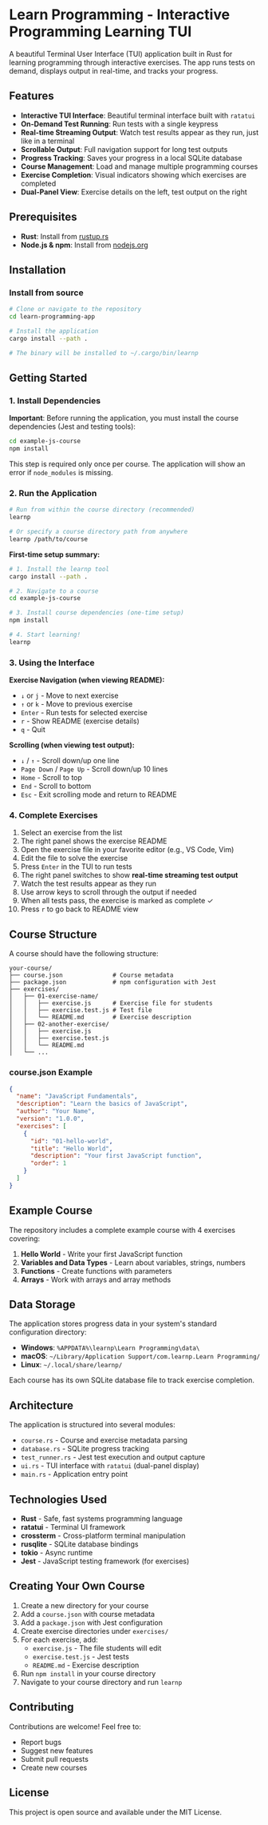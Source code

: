 # Learn Programming - Interactive Programming Learning TUI

A beautiful Terminal User Interface (TUI) application built in Rust for learning programming through interactive exercises. The app runs tests on demand, displays output in real-time, and tracks your progress.

## Features

- **Interactive TUI Interface**: Beautiful terminal interface built with `ratatui`
- **On-Demand Test Running**: Run tests with a single keypress
- **Real-time Streaming Output**: Watch test results appear as they run, just like in a terminal
- **Scrollable Output**: Full navigation support for long test outputs
- **Progress Tracking**: Saves your progress in a local SQLite database
- **Course Management**: Load and manage multiple programming courses
- **Exercise Completion**: Visual indicators showing which exercises are completed
- **Dual-Panel View**: Exercise details on the left, test output on the right

## Prerequisites

- **Rust**: Install from [rustup.rs](https://rustup.rs)
- **Node.js & npm**: Install from [nodejs.org](https://nodejs.org)

## Installation

### Install from source

```bash
# Clone or navigate to the repository
cd learn-programming-app

# Install the application
cargo install --path .

# The binary will be installed to ~/.cargo/bin/learnp
```

## Getting Started

### 1. Install Dependencies

**Important**: Before running the application, you must install the course dependencies (Jest and testing tools):

```bash
cd example-js-course
npm install
```

This step is required only once per course. The application will show an error if `node_modules` is missing.

### 2. Run the Application

```bash
# Run from within the course directory (recommended)
learnp

# Or specify a course directory path from anywhere
learnp /path/to/course
```

**First-time setup summary:**
```bash
# 1. Install the learnp tool
cargo install --path .

# 2. Navigate to a course
cd example-js-course

# 3. Install course dependencies (one-time setup)
npm install

# 4. Start learning!
learnp
```

### 3. Using the Interface

**Exercise Navigation (when viewing README):**
- `↓` or `j` - Move to next exercise
- `↑` or `k` - Move to previous exercise
- `Enter` - Run tests for selected exercise
- `r` - Show README (exercise details)
- `q` - Quit

**Scrolling (when viewing test output):**
- `↓` / `↑` - Scroll down/up one line
- `Page Down` / `Page Up` - Scroll down/up 10 lines
- `Home` - Scroll to top
- `End` - Scroll to bottom
- `Esc` - Exit scrolling mode and return to README

### 4. Complete Exercises

1. Select an exercise from the list
2. The right panel shows the exercise README
3. Open the exercise file in your favorite editor (e.g., VS Code, Vim)
4. Edit the file to solve the exercise
5. Press `Enter` in the TUI to run tests
6. The right panel switches to show **real-time streaming test output**
7. Watch the test results appear as they run
8. Use arrow keys to scroll through the output if needed
9. When all tests pass, the exercise is marked as complete ✓
10. Press `r` to go back to README view

## Course Structure

A course should have the following structure:

```
your-course/
├── course.json              # Course metadata
├── package.json             # npm configuration with Jest
├── exercises/
│   ├── 01-exercise-name/
│   │   ├── exercise.js      # Exercise file for students
│   │   ├── exercise.test.js # Test file
│   │   └── README.md        # Exercise description
│   ├── 02-another-exercise/
│   │   ├── exercise.js
│   │   ├── exercise.test.js
│   │   └── README.md
│   └── ...
```

### course.json Example

```json
{
  "name": "JavaScript Fundamentals",
  "description": "Learn the basics of JavaScript",
  "author": "Your Name",
  "version": "1.0.0",
  "exercises": [
    {
      "id": "01-hello-world",
      "title": "Hello World",
      "description": "Your first JavaScript function",
      "order": 1
    }
  ]
}
```

## Example Course

The repository includes a complete example course with 4 exercises covering:

1. **Hello World** - Write your first JavaScript function
2. **Variables and Data Types** - Learn about variables, strings, numbers
3. **Functions** - Create functions with parameters
4. **Arrays** - Work with arrays and array methods

## Data Storage

The application stores progress data in your system's standard configuration directory:

- **Windows**: `%APPDATA%\learnp\Learn Programming\data\`
- **macOS**: `~/Library/Application Support/com.learnp.Learn Programming/`
- **Linux**: `~/.local/share/learnp/`

Each course has its own SQLite database file to track exercise completion.

## Architecture

The application is structured into several modules:

- `course.rs` - Course and exercise metadata parsing
- `database.rs` - SQLite progress tracking
- `test_runner.rs` - Jest test execution and output capture
- `ui.rs` - TUI interface with `ratatui` (dual-panel display)
- `main.rs` - Application entry point

## Technologies Used

- **Rust** - Safe, fast systems programming language
- **ratatui** - Terminal UI framework
- **crossterm** - Cross-platform terminal manipulation
- **rusqlite** - SQLite database bindings
- **tokio** - Async runtime
- **Jest** - JavaScript testing framework (for exercises)

## Creating Your Own Course

1. Create a new directory for your course
2. Add a `course.json` with course metadata
3. Add a `package.json` with Jest configuration
4. Create exercise directories under `exercises/`
5. For each exercise, add:
   - `exercise.js` - The file students will edit
   - `exercise.test.js` - Jest tests
   - `README.md` - Exercise description
6. Run `npm install` in your course directory
7. Navigate to your course directory and run `learnp`

## Contributing

Contributions are welcome! Feel free to:

- Report bugs
- Suggest new features
- Submit pull requests
- Create new courses

## License

This project is open source and available under the MIT License.
